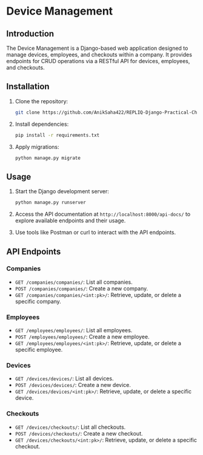 # Device Management

## Introduction
The Device Management is a Django-based web application designed to manage devices, employees, and checkouts within a company. It provides endpoints for CRUD operations via a RESTful API for devices, employees, and checkouts.

## Installation
1. Clone the repository:
    ```bash
    git clone https://github.com/AnikSaha422/REPLIQ-Django-Practical-Challenge.git
    ```

2. Install dependencies:
    ```bash
    pip install -r requirements.txt
    ```

3. Apply migrations:
    ```bash
    python manage.py migrate
    ```

## Usage
1. Start the Django development server:
    ```bash
    python manage.py runserver
    ```

2. Access the API documentation at `http://localhost:8000/api-docs/` to explore available endpoints and their usage.

3. Use tools like Postman or curl to interact with the API endpoints.

## API Endpoints
### Companies
- `GET /companies/companies/`: List all companies.
- `POST /companies/companies/`: Create a new company.
- `GET /companies/companies/<int:pk>/`: Retrieve, update, or delete a specific company.

### Employees
- `GET /employees/employees/`: List all employees.
- `POST /employees/employees/`: Create a new employee.
- `GET /employees/employees/<int:pk>/`: Retrieve, update, or delete a specific employee.

### Devices
- `GET /devices/devices/`: List all devices.
- `POST /devices/devices/`: Create a new device.
- `GET /devices/devices/<int:pk>/`: Retrieve, update, or delete a specific device.

### Checkouts
- `GET /devices/checkouts/`: List all checkouts.
- `POST /devices/checkouts/`: Create a new checkout.
- `GET /devices/checkouts/<int:pk>/`: Retrieve, update, or delete a specific checkout.


